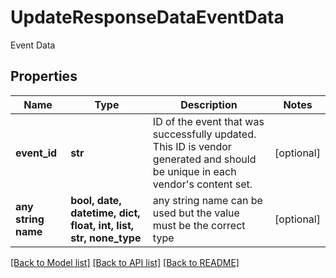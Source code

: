 # UpdateResponseDataEventData

Event Data

## Properties
Name | Type | Description | Notes
------------ | ------------- | ------------- | -------------
**event_id** | **str** | ID of the event that was successfully updated. This ID is vendor generated and should be unique in each vendor&#39;s content set. | [optional] 
**any string name** | **bool, date, datetime, dict, float, int, list, str, none_type** | any string name can be used but the value must be the correct type | [optional]

[[Back to Model list]](../README.md#documentation-for-models) [[Back to API list]](../README.md#documentation-for-api-endpoints) [[Back to README]](../README.md)


